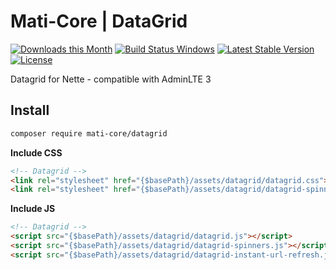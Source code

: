 # Mati-Core | DataGrid

[![Downloads this Month](https://img.shields.io/packagist/dm/mati-core/datagrid.svg)](https://packagist.org/packages/mati-core/datagrid)
[![Build Status Windows](https://ci.appveyor.com/api/projects/status/github/mati-core/datagrid?branch=main&svg=true)](https://packagist.org/packages/mati-core/datagrid)
[![Latest Stable Version](https://poser.pugx.org/mati-core/datagrid/v/stable)](https://github.com/mati-core/datagrid/releases)
[![License](https://img.shields.io/badge/license-MIT-yellow.svg)](https://github.com/mati-core/datagrid/blob/master/license.md)

Datagrid for Nette - compatible with AdminLTE 3

Install
-------

```bash
composer require mati-core/datagrid
```

**Include CSS**

```html
<!-- Datagrid -->
<link rel="stylesheet" href="{$basePath}/assets/datagrid/datagrid.css">
<link rel="stylesheet" href="{$basePath}/assets/datagrid/datagrid-spinners.css">
```

**Include JS**

```html
<!-- Datagrid -->
<script src="{$basePath}/assets/datagrid/datagrid.js"></script>
<script src="{$basePath}/assets/datagrid/datagrid-spinners.js"></script>
<script src="{$basePath}/assets/datagrid/datagrid-instant-url-refresh.js"></script>
```
